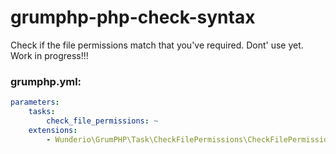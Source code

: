 # grumphp-php-check-syntax

Check if the file permissions match that you've required. Dont' use yet. Work in progress!!!

### grumphp.yml:
````yml
parameters:
    tasks:
        check_file_permissions: ~
    extensions:
        - Wunderio\GrumPHP\Task\CheckFilePermissions\CheckFilePermissionsExtensionLoader
````
